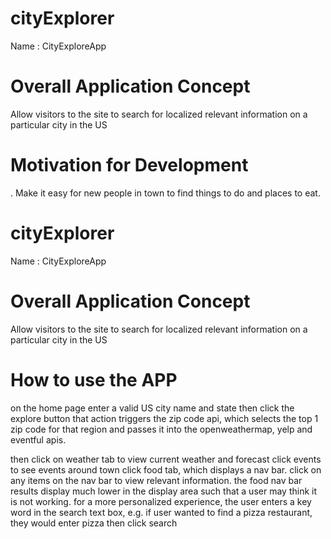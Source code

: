 # cityExplorer
Name : CityExploreApp

Overall Application Concept
================================

Allow visitors to the site to search for localized relevant information on a particular city in the US


Motivation for Development
==========================
. Make it easy for new people in town to find things to do and places to eat.

# cityExplorer
Name : CityExploreApp

Overall Application Concept
================================

Allow visitors to the site to search for localized relevant information on a particular city in the US

How to use the APP
================================
on the home page
enter a valid US city name and state then click the explore button
that action triggers the zip code api, which selects the top 1 zip code for that region and passes
it into the openweathermap, yelp and eventful apis.

then click on weather tab to view current weather and forecast
click events to see events around town
click food tab, which displays a nav bar. click on any items on the nav bar to view relevant information.
the food nav bar results display much lower in the display area such that a user may think it is not working. 
for a more personalized experience, the user enters a key word in the search text box, e.g. if user wanted to find a pizza restaurant, they would enter pizza then click search